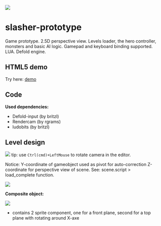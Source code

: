 ![](slasher.jpg)

# slasher-prototype
Game prototype. 2.5D perspective view. Levels loader, the hero controller, monsters and basic AI logic.
Gamepad and keyboard binding supported.
LUA. Defold engine.

## HTML5 demo
Try here: [demo](https://dragosha.github.io/slasher-prototype/)

## Code
**Used dependencies:**
* Defold-input (by britzl)
* Rendercam (by rgrams)
* ludobits (by britzl)

## Level design
![](docs/level.jpg)
tip: use ```Ctrl(cmd)+LeftMouse``` to rotate camera in the editor.

Notice: Y-coordinate of gameobject used as pivot for auto-correction Z-coordinate for perspective view of scene. See: scene.script > load_complete function.

![](docs/pivot.png)

**Composite object:**

![](docs/composite.png)
- contains 2 sprite component, one for a front plane, second for a top plane with rotating around X-axe


